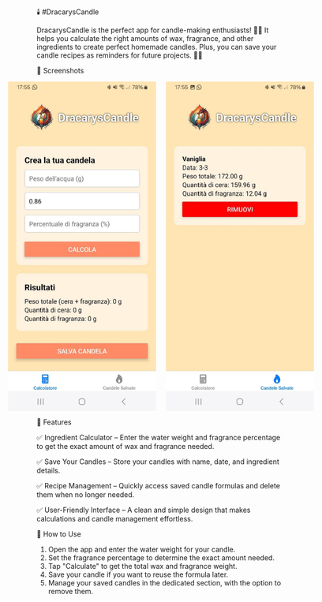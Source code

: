 🕯️ #DracarysCandle

DracarysCandle is the perfect app for candle-making enthusiasts! 🏺✨ It helps you calculate the right amounts of wax, fragrance, and other ingredients to create perfect homemade candles. Plus, you can save your candle recipes as reminders for future projects. 📜🔥

📸 Screenshots
<div style="display: flex; justify-content: center; align-items: center; gap: 20px;">
    <img src="images/images1.jpg" alt="Calculator screen" width="300">
    <img src="images/images2.jpg" alt="Saved candles screen" width="300">
</div>

🎯 Features

✅ Ingredient Calculator – Enter the water weight and fragrance percentage to get the exact amount of wax and fragrance needed.

✅ Save Your Candles – Store your candles with name, date, and ingredient details.

✅ Recipe Management – Quickly access saved candle formulas and delete them when no longer needed.

✅ User-Friendly Interface – A clean and simple design that makes calculations and candle management effortless.

📲 How to Use
1. Open the app and enter the water weight for your candle.
2. Set the fragrance percentage to determine the exact amount needed.
3. Tap "Calculate" to get the total wax and fragrance weight.
4. Save your candle if you want to reuse the formula later.
5. Manage your saved candles in the dedicated section, with the option to remove them.
